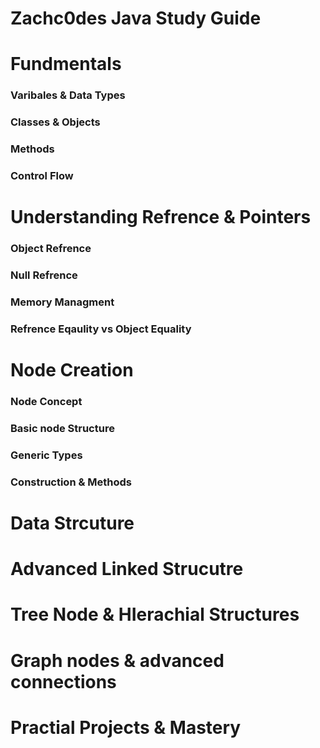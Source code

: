 <h1> Zachc0des Java Study Guide </h1>

<h1> Fundmentals</h1>
<h3>Varibales & Data Types</h1>
<h3>Classes & Objects</h3>
<h3>Methods</h3>
<h3>Control Flow</h3>

<h1>Understanding Refrence & Pointers</h1>
<h3>Object Refrence</h3>
<h3>Null Refrence</h3>
<h3>Memory Managment</h3>
<h3>Refrence Eqaulity vs Object Equality</h3>

<h1>Node Creation</h1>
<h3>Node Concept</h3>
<h3>Basic node Structure</h3>
<h3>Generic Types</h3>
<h3>Construction & Methods</h3>

<h1>Data Strcuture</h1>

<h1> Advanced Linked Strucutre</h1>

<h1> Tree Node & HIerachial Structures </h3>

<h1>Graph nodes & advanced connections </h1>

<h1>Practial Projects & Mastery </h1>
